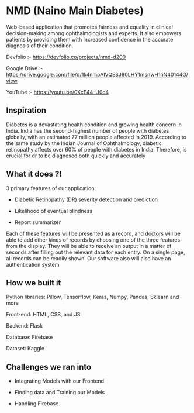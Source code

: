 # NMD (Naino Main Diabetes)

Web-based application that promotes fairness and equality in clinical decision-making among ophthalmologists and experts. It also empowers patients by providing them with increased confidence in the accurate diagnosis of their condition. 

Devfolio :- https://devfolio.co/projects/nmd-d200

Google Drive :- https://drive.google.com/file/d/1k4nmpAIVQESJ80LHY1msnwH1hN40144O/view

YouTube :- https://youtu.be/0XcF44-U0c4

## Inspiration

Diabetes is a devastating health condition and growing health concern in India. India has the second-highest number of people with diabetes globally, with an estimated 77 million people affected in 2019. According to the same study by the Indian Journal of Ophthalmology, diabetic retinopathy affects over 60% of people with diabetes in India. Therefore, is crucial for dr to be diagnosed both quickly and accurately

## What it does ?!

3 primary features of our application:

- Diabetic Retinopathy (DR) severity detection and prediction 

- Likelihood of eventual blindness

- Report summarizer

Each of these features will be presented as a record, and doctors will be able to add other kinds of records by choosing one of the three features from the display. They will be able to receive an output in a matter of seconds after filling out the relevant data for each entry. On a single page, all records can be readily shown. Our software also will also have an authentication system

## How we built it

Python libraries: Pillow, Tensorflow, Keras, Numpy, Pandas, Sklearn and more

Front-end: HTML, CSS, and JS 

Backend: Flask

Database: Firebase

Dataset: Kaggle

## Challenges we ran into

- Integrating Models with our Frontend

- Finding data and Training our Models

- Handling Firebase
